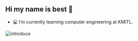## Hi my name is best 👋

- 💻 I’m currently learning computer engineering at KMITL.

![introduce](https://swekiiz.vercel.app/api?name=Picture)

<!-- [![trophy](https://github-profile-trophy.vercel.app/?username=swekiiz&margin-w=15)](https://github.com/ryo-ma/github-profile-trophy) -->

<!-- [![Top Langs](https://github-readme-stats.vercel.app/api/top-langs/?username=swekiiz&layout=compact&langs_count=10)](https://github.com/anuraghazra/github-readme-stats) -->

<!-- <h3 style="text-align: left;">Languages and Tools : </h5>
<p style="text-align: left;">

<a href="https://git-scm.com" target="_blank">
<img src="https://devicons.github.io/devicon/devicon.git/icons/git/git-original.svg" alt="git" width="36" height="36"/>
</a>

<a href="https://www.cprogramming.com" target="_blank">
<img src="https://devicons.github.io/devicon/devicon.git/icons/c/c-original.svg" alt="c" width="36" height="36"/> 
</a>

<a href="https://cppreference.com" target="_blank"> 
<img src="https://devicons.github.io/devicon/devicon.git/icons/cplusplus/cplusplus-original.svg" alt="cplusplus" width="36" height="36"/> 
</a>

<a href="https://arduino.cc" target="_blank">
<img src="https://www.vectorlogo.zone/logos/arduino/arduino-icon.svg" alt="arduino" width="36" height="36"/>
</a>

<a href="https://www.python.org" target="_blank"> 
<img src="https://devicons.github.io/devicon/devicon.git/icons/python/python-original.svg" alt="python" width="36" height="36"/> 
</a>

<a href="https://docs.oracle.com/javase/8/docs/api/overview-summary.html" target="_blank">
<img src="https://devicons.github.io/devicon/devicon.git/icons/java/java-original.svg" alt="" width="36" height="36"/>
</a>

<a href="https://golang.org" target="_blank">
<img src="https://www.vectorlogo.zone/logos/golang/golang-icon.svg" alt="golang" width="36" height="36"/>
</a>

<a href="https://markdownguide.org" target="_blank">
<img src="https://www.vectorlogo.zone/logos/commonmark/commonmark-icon.svg" alt="markdown" width="36" height="36"/>
</a>

<a href="https://w3schools.com/html/html_intro.asp" target="_blank">
<img src="https://devicons.github.io/devicon/devicon.git/icons/html5/html5-original.svg" alt="html" width="36" height="36"/>
</a>

<a href="https://w3schools.com/css/css_intro.asp" target="_blank">
<img src="https://devicons.github.io/devicon/devicon.git/icons/css3/css3-original.svg" alt="css" width="36" height="36"/>
</a>

<a href="https://w3schools.com/js/js_intro.asp" target="_blank">
<img src="https://devicons.github.io/devicon/devicon.git/icons/javascript/javascript-original.svg" alt="javascript" width="36" height="36"/>
</a>

<a href="https://typescriptlang.org" target="_blank">
<img src="https://devicons.github.io/devicon/devicon.git/icons/typescript/typescript-original.svg" alt="typescript" width="36" height="36"/>
</a>

<a href="https://getbootstrap.com" target="_blank">
<img src="https://devicons.github.io/devicon/devicon.git/icons/bootstrap/bootstrap-plain.svg" alt="bootstrap" width="36" height="36"/>
</a>

<a href="https://sass-lang.com" target="_blank">
<img src="https://devicons.github.io/devicon/devicon.git/icons/sass/sass-original.svg" alt="sass" width="36" height="36"/>
</a>

<a href="http://lesscss.org" target="_blank">
<img src="https://devicons.github.io/devicon/devicon.git/icons/less/less-plain-wordmark.svg" alt="less" width="36" height="36"/>
</a>

<a href="https://jquery.com" target="_blank">
<img src="https://devicons.github.io/devicon/devicon.git/icons/jquery/jquery-original.svg" alt="jquery" width="36" height="36"/>
</a>

<a href="https://npmjs.com" target="_blank">
<img src="https://devicons.github.io/devicon/devicon.git/icons/npm/npm-original-wordmark.svg" alt="npm" width="36" height="36"/>
</a>

<a href="https://reactjs.org" target="_blank">
<img src="https://devicons.github.io/devicon/devicon.git/icons/react/react-original.svg" alt="react" width="36" height="36"/>
</a>

<a href="https://redux.js.org" target="_blank">
<img src="https://devicons.github.io/devicon/devicon.git/icons/redux/redux-original.svg" alt="redux" width="36" height="36"/>
</a>

<a href="https://electronjs.org" target="_blank">
<img src="https://devicons.github.io/devicon/devicon.git/icons/electron/electron-original.svg" alt="electronjs" width="36" height="36"/>
</a>

<a href="https://preactjs.com/" target="_blank">
<img src="https://preactjs.com/assets/app-icon.png" alt="preact" width="36" height="36"/>
</a>

<a href="https://dart.dev/" target="_blank">
<img src="https://www.vectorlogo.zone/logos/dartlang/dartlang-icon.svg" alt="dart" width="36" height="36"/>
</a>

<a href="https://flutter.dev" target="_blank">
<img src="https://miro.medium.com/max/2000/1*ilC2Aqp5sZd1wi0CopD1Hw.png" alt="flutter" width="36" height="36"/>
</a>

<a href="https://yarnpkg.com" target="_blank">
<img src="https://devicons.github.io/devicon/devicon.git/icons/yarn/yarn-original.svg" alt="yarn" width="36" height="36"/>
</a>

<a href="https://nodejs.org/en/" target="_blank">
<img src="https://devicons.github.io/devicon/devicon.git/icons/nodejs/nodejs-original.svg" alt="nodejs" width="36" height="36"/>
</a>

<a href="https://expressjs.com" target="_blank">
<img src="https://devicons.github.io/devicon/devicon.git/icons/express/express-original-wordmark.svg" alt="express" width="36" height="36"/>
</a>

<a href="https://mysql.com" target="_blank">
<img src="https://devicons.github.io/devicon/devicon.git/icons/mysql/mysql-original.svg" alt="mysql" width="36" height="36"/>
</a>

<a href="https://www.mongodb.com" target="_blank">
<img src="https://devicons.github.io/devicon/devicon.git/icons/mongodb/mongodb-original.svg" alt="mongodb" width="36" height="36"/>
</a>

<a href="https://docker.com" target="_blank">
<img src="https://devicons.github.io/devicon/devicon.git/icons/docker/docker-plain.svg" alt="docker" width="36" height="36"/>
</a>

<a href="https://webpack.js.org" target="_blank">
<img src="https://devicons.github.io/devicon/devicon.git/icons/webpack/webpack-original.svg" alt="webpack" width="36" height="36"/>
</a>

<a href="https://babeljs.io" target="_blank">
<img src="https://devicons.github.io/devicon/devicon.git/icons/babel/babel-original.svg" alt="babel" width="36" height="36"/>
</a>

<a href="https://tailwindcss.com" target="_blank">
<img src="https://www.vectorlogo.zone/logos/tailwindcss/tailwindcss-icon.svg" alt="tailwindcss" width="36" height="36"/>
</a>

<a href="https://ant.design/" target="_blank">
<img src="https://gw.alipayobjects.com/zos/rmsportal/KDpgvguMpGfqaHPjicRK.svg" alt="ant-desige" width="36" height="36"/>
</a>

<a href="https://vuejs.org" target="_blank">
<img src="https://devicons.github.io/devicon/devicon.git/icons/vuejs/vuejs-original.svg" alt="vue" width="36" height="36"/>
</a>

<a href="https://graphql.org/" target="_blank">
<img src="https://upload.wikimedia.org/wikipedia/commons/thumb/1/17/GraphQL_Logo.svg/1920px-GraphQL_Logo.svg.png" alt="graphql" width="36" height="36"/>
</a>

<a href="https://flask.palletsprojects.com/en/1.1.x/" target="_blank">
<img src="https://www.vectorlogo.zone/logos/pocoo_flask/pocoo_flask-icon.svg" alt="flask" width="36" height="36"/>
</a>

<a href="https://postman.com/" target="_blank">
<img src="https://www.vectorlogo.zone/logos/getpostman/getpostman-icon.svg" alt="postman" width="36" height="36"/>
</a>

<a href="https://eslint.org" target="_blank">
<img src="https://www.vectorlogo.zone/logos/eslint/eslint-icon.svg" alt="eslint" width="36" height="36"/>
</a>

<a href="https://firebase.google.com" target="_blank">
<img src="https://www.vectorlogo.zone/logos/firebase/firebase-icon.svg" alt="firebase" width="36" height="36"/>
</a>

<a href="https://jupyter.org" target="_blank">
<img src="https://www.vectorlogo.zone/logos/jupyter/jupyter-icon.svg" alt="jupyter-notebook" width="36" height="36"/>
</a>

<a href="https://opencv.org" target="_blank">
<img src="https://www.vectorlogo.zone/logos/opencv/opencv-icon.svg" alt="opencv" width="36" height="36"/>
</a>

<a href="https://scikit-learn.org" target="_blank">
<img src="https://upload.wikimedia.org/wikipedia/commons/0/05/Scikit_learn_logo_small.svg" alt="scikitlearn" width="36" height="36"/>
</a>

<a href="https://numpy.org" target="_blank">
<img src="https://www.vectorlogo.zone/logos/numpy/numpy-icon.svg" alt="numpy" width="36" height="36"/>
</a>

<a href="https://tensorflow.org" target="_blank">
<img src="https://www.vectorlogo.zone/logos/tensorflow/tensorflow-icon.svg" alt="tensorflow" width="36" height="36"/>
</a>

<a href="https://pytorch.org" target="_blank">
<img src="https://www.vectorlogo.zone/logos/pytorch/pytorch-icon.svg" alt="pytorch" width="36" height="36"/>
</a>

<a href="https://cloud.google.com" target="_blank">
<img src="https://www.vectorlogo.zone/logos/google_cloud/google_cloud-icon.svg" alt="googlecloud" width="36" height="36"/>
</a>

<a href="https://figma.com" target="_blank">
<img src="https://www.vectorlogo.zone/logos/figma/figma-icon.svg" alt="figma" width="36" height="36"/>
</a>

<a href="https://gatsbyjs.com" target="_blank">
<img src="https://www.vectorlogo.zone/logos/gatsbyjs/gatsbyjs-icon.svg" alt="gatsbyjs" width="36" height="36"/>
</a>

<a href="https://nuxtjs.org" target="_blank">
<img src="https://www.vectorlogo.zone/logos/nuxtjs/nuxtjs-icon.svg" alt="nuxtjs" width="36" height="36"/>
</a>

<a href="https://nextjs.org" target="_blank">
<svg width="36" height="36" viewBox="0 0 148 90" version="1.1" xmlns:xlink="http://www.w3.org/1999/xlink" style="transform:translateX(4%);shape-rendering:auto" alt="nextjs"><path d="M34.992 23.495h27.855v2.219H37.546v16.699h23.792v2.219H37.546v18.334h25.591v2.219H34.992v-41.69zm30.35 0h2.96l13.115 18.334 13.405-18.334L113.055.207 83.1 43.756l15.436 21.429H95.46L81.417 45.683 67.316 65.185h-3.018L79.85 43.756 65.343 23.495zm34.297 2.219v-2.219h31.742v2.219h-14.623v39.47h-2.554v-39.47H99.64zM.145 23.495h3.192l44.011 66.003L29.16 65.185 2.814 26.648l-.116 38.537H.145v-41.69zm130.98 38.801c-.523 0-.914-.405-.914-.928 0-.524.391-.929.913-.929.528 0 .913.405.913.929 0 .523-.385.928-.913.928zm2.508-2.443H135c.019.742.56 1.24 1.354 1.24.888 0 1.391-.535 1.391-1.539v-6.356h1.391v6.362c0 1.808-1.043 2.849-2.77 2.849-1.62 0-2.732-1.01-2.732-2.556zm7.322-.08h1.379c.118.853.95 1.395 2.149 1.395 1.117 0 1.937-.58 1.937-1.377 0-.685-.521-1.097-1.708-1.377l-1.155-.28c-1.62-.38-2.36-1.166-2.36-2.487 0-1.602 1.304-2.668 3.26-2.668 1.82 0 3.15 1.066 3.23 2.58h-1.354c-.13-.828-.85-1.346-1.894-1.346-1.1 0-1.832.53-1.832 1.34 0 .642.472 1.01 1.64 1.284l.987.243c1.838.43 2.596 1.178 2.596 2.53 0 1.72-1.33 2.799-3.453 2.799-1.987 0-3.323-1.029-3.422-2.637z" fill="#000" fill-rule="nonzero"></path></svg>
</a>

<a href="https://meteor.com/" target="_blank">
<img src="https://www.vectorlogo.zone/logos/meteor/meteor-icon.svg" alt="meteorjs" width="36" height="36"/>
</a>

<a href="https://socket.io" target="_blank">
<img src="https://www.vectorlogo.zone/logos/socketio/socketio-icon.svg" alt="socketio" width="36" height="36"/>
</a>

<a href="https://linux.org" target="_blank">
<img src="https://devicons.github.io/devicon/devicon.git/icons/linux/linux-original.svg" alt="linux" width="36" height="36"/>
</a>

 <a href="" target="_blank">
<img src="" alt="" width="36" height="36"/>
</a> 

</p> -->





<!--
- 🔭 I’m currently working on ...
- 👯 I’m looking to collaborate on ...
- 🤔 I’m looking for help with ...
- 💬 Ask me about ...
- 📫 How to reach me: ...
- 😄 Pronouns: ...
- ⚡ Fun fact: ...
-->
